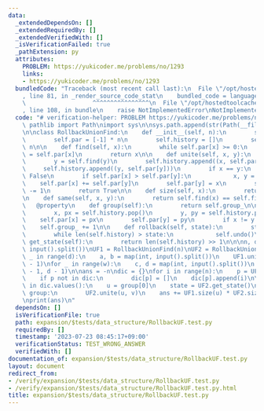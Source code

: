 ```yaml
---
data:
  _extendedDependsOn: []
  _extendedRequiredBy: []
  _extendedVerifiedWith: []
  _isVerificationFailed: true
  _pathExtension: py
  attributes:
    PROBLEM: https://yukicoder.me/problems/no/1293
    links:
    - https://yukicoder.me/problems/no/1293
  bundledCode: "Traceback (most recent call last):\n  File \"/opt/hostedtoolcache/Python/3.11.4/x64/lib/python3.11/site-packages/onlinejudge_verify/documentation/build.py\"\
    , line 81, in _render_source_code_stat\n    bundled_code = language.bundle(\n\
    \                   ^^^^^^^^^^^^^^^^\n  File \"/opt/hostedtoolcache/Python/3.11.4/x64/lib/python3.11/site-packages/onlinejudge_verify/languages/python.py\"\
    , line 108, in bundle\n    raise NotImplementedError\nNotImplementedError\n"
  code: "# verification-helper: PROBLEM https://yukicoder.me/problems/no/1293\nfrom\
    \ pathlib import Path\nimport sys\n\nsys.path.append(str(Path(__file__).resolve().parent.parent.parent.parent))\n\
    \n\nclass RollbackUnionFind:\n    def __init__(self, n):\n        self.n = n\n\
    \        self.par = [-1] * n\n        self.history = []\n        self.group_ =\
    \ n\n\n    def find(self, x):\n        while self.par[x] >= 0:\n            x\
    \ = self.par[x]\n        return x\n\n    def unite(self, x, y):\n        x = self.find(x)\n\
    \        y = self.find(y)\n        self.history.append((x, self.par[x]))\n   \
    \     self.history.append((y, self.par[y]))\n        if x == y:\n            return\
    \ False\n        if self.par[x] > self.par[y]:\n            x, y = y, x\n    \
    \    self.par[x] += self.par[y]\n        self.par[y] = x\n        self.group_\
    \ -= 1\n        return True\n\n    def size(self, x):\n        return -self.par[self.find(x)]\n\
    \n    def same(self, x, y):\n        return self.find(x) == self.find(y)\n\n \
    \   @property\n    def group(self):\n        return self.group_\n\n    def undo(self):\n\
    \        x, px = self.history.pop()\n        y, py = self.history.pop()\n    \
    \    self.par[x] = px\n        self.par[y] = py\n        if x != y:\n        \
    \    self.group_ += 1\n\n    def rollback(self, state):\n        state <<= 1\n\
    \        while len(self.history) > state:\n            self.undo()\n\n    def\
    \ get_state(self):\n        return len(self.history) >> 1\n\n\nn, d, w = map(int,\
    \ input().split())\nUF1 = RollbackUnionFind(n)\nUF2 = RollbackUnionFind(n)\nfor\
    \ _ in range(d):\n    a, b = map(int, input().split())\n    UF1.unite(a - 1, b\
    \ - 1)\nfor _ in range(w):\n    c, d = map(int, input().split())\n    UF2.unite(c\
    \ - 1, d - 1)\n\nans = -n\ndic = {}\nfor i in range(n):\n    p = UF1.find(i)\n\
    \    if p not in dic:\n        dic[p] = []\n    dic[p].append(i)\n\nfor group\
    \ in dic.values():\n    u = group[0]\n    state = UF2.get_state()\n    for v in\
    \ group:\n        UF2.unite(u, v)\n    ans += UF1.size(u) * UF2.size(u)\n    UF2.rollback(state)\n\
    \nprint(ans)\n"
  dependsOn: []
  isVerificationFile: true
  path: expansion/$tests/data_structure/RollbackUF.test.py
  requiredBy: []
  timestamp: '2023-07-23 08:45:17+09:00'
  verificationStatus: TEST_WRONG_ANSWER
  verifiedWith: []
documentation_of: expansion/$tests/data_structure/RollbackUF.test.py
layout: document
redirect_from:
- /verify/expansion/$tests/data_structure/RollbackUF.test.py
- /verify/expansion/$tests/data_structure/RollbackUF.test.py.html
title: expansion/$tests/data_structure/RollbackUF.test.py
---
```

